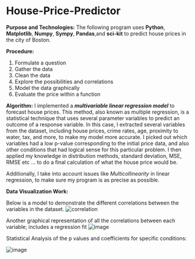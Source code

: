 # House-Price-Predictor

**Purpose and Technologies:**
The following program uses **Python**, **Matplotlib**, **Numpy**, **Sympy**, **Pandas**,and **sci-kit** to predict house prices in the city of Boston. 

**Procedure:**
1. Formulate a question 
2. Gather the data
3. Clean the data
4. Explore the possibilities and correlations
5. Model the data graphically
6. Evaluate the price within a function

**Algorithm:**
I implemented a **_multivariable linear regression model_** to forecast house prices. This method, also known as multiple regression, is a statistical technique that uses several parameter variables to predict an outcome of a response variable. In this case, I extracted several variables from the dataset, including house prices, crime rates, age, proximity to water, tax, and more, to make my model more accurate. I picked out which variables had a low p-value corresponding to the initial price data, and also other conditions that had logical sense for this particular problem. I then applied my knowledge in distribution methods, standard deviation, MSE, RMSE etc ... to do a final calculation of what the house price would be. 

Additionally, I take into account issues like _Multicollinearity_ in linear regression, to make sure my program is as precise as possible. 

**Data Visualization Work:**

Below is a model to demonstrate the different correlations between the variables in the dataset. 
![correlation](https://user-images.githubusercontent.com/31941027/108793485-9a82db80-7551-11eb-9f41-c219024a38a0.PNG)

Another graphical representation of all the correlations between each variable; includes a regression fit
![image](https://user-images.githubusercontent.com/31941027/110256354-8209bc80-7f66-11eb-866f-3128fd603d4c.png)

Statistical Analysis of the p values and coefficients for specific conditions:

![image](https://user-images.githubusercontent.com/31941027/110256454-fd6b6e00-7f66-11eb-8d43-8cbc805b3aa3.png)

